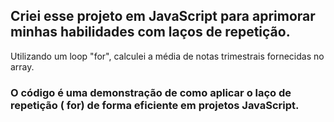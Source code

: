 ## Criei esse projeto em JavaScript para aprimorar minhas habilidades com laços de repetição. 

Utilizando um loop "for", calculei a média de notas trimestrais fornecidas no array. 

### O código é uma demonstração de como aplicar o laço de repetição ( for) de forma eficiente em projetos JavaScript.